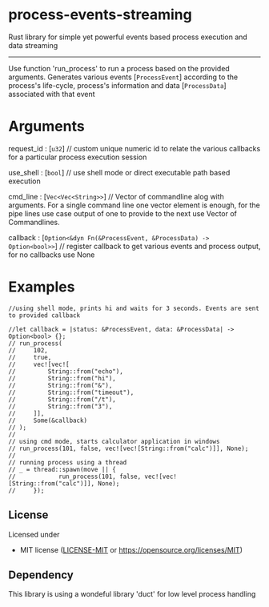 # process-events-streaming
Rust library for simple yet powerful events based process execution and data streaming 

---
Use function 'run_process' to run a process based on the provided arguments.
Generates various events [`ProcessEvent`] according to the process's life-cycle, process's information and data [`ProcessData`] associated with that event

# Arguments
request_id : [`u32`] // custom unique numeric id to relate the various callbacks for a particular process execution session

use_shell : [`bool`] // use shell mode or direct executable path based execution

cmd_line : [`Vec<Vec<String>>`] // Vector of commandline alog with arguments. For a single command line one vector element is enough,
for the pipe lines use case output of one to provide to the next use Vector of Commandlines.

callback : [`Option<&dyn Fn(&ProcessEvent, &ProcessData) -> Option<bool>>`] // register callback to get various events and process output, for no callbacks use None


# Examples

```
//using shell mode, prints hi and waits for 3 seconds. Events are sent to provided callback

//let callback = |status: &ProcessEvent, data: &ProcessData| -> Option<bool> {};
// run_process(
//     102,
//     true,
//     vec![vec![
//         String::from("echo"),
//         String::from("hi"),
//         String::from("&"),
//         String::from("timeout"),
//         String::from("/t"),
//         String::from("3"),
//     ]],
//     Some(&callback)
// );
//
// using cmd mode, starts calculator application in windows
// run_process(101, false, vec![vec![String::from("calc")]], None);
//
// running process using a thread
// _ = thread::spawn(move || {
//            run_process(101, false, vec![vec![String::from("calc")]], None);
//     });

```
## License

Licensed under

 * MIT license ([LICENSE-MIT](LICENSE-MIT) or https://opensource.org/licenses/MIT)


## Dependency

This library is using a wondeful library 'duct' for low level process handling


